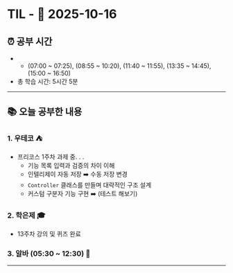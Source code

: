# TIL - 📅 2025-10-16

## ⏰ 공부 시간
- - (07:00 ~ 07:25), (08:55 ~ 10:20), (11:40 ~ 11:55), (13:35 ~ 14:45), (15:00 ~ 16:50)
- 총 학습 시간: 5시간 5분

---

## 📚 오늘 공부한 내용
### 1. 우테코 ⛺
- 프리코스 1주차 과제 중. . .
  - 기능 목록 입력과 검증의 차이 이해
  - 인텔리제이 자동 저장 ➡️ 수동 저장 변경
  - `Controller` 클래스를 만들며 대략적인 구조 설계
  - 커스텀 구분자 기능 구현 ➡️ (테스트 해보기)

### 2. 학은제 🎓
- 13주차 강의 및 퀴즈 완료

### 3. 알바 (05:30 ~ 12:30) 👷

---
